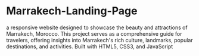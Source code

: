 # Marrakech-Landing-Page
a responsive website designed to showcase the beauty and attractions of Marrakech, Morocco. This project serves as a comprehensive guide for travelers, offering insights into Marrakech's rich culture, landmarks, popular destinations, and activities. Built with HTML5, CSS3, and JavaScript
